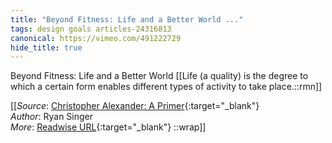```yaml
---
title: "Beyond Fitness: Life and a Better World ..."
tags: design goals articles-24316813
canonical: https://vimeo.com/491222729
hide_title: true
---
```


Beyond Fitness: Life and a Better World
[[Life (a quality) is the degree to which a certain form enables different types of activity to take place.::rmn]]


[[_Source_: [Christopher Alexander: A Primer](https://vimeo.com/491222729){:target="_blank"}<br>
_Author_: Ryan Singer<br>
_More_: [Readwise URL](https://readwise.io/open/475073924){:target="_blank"}
::wrap]]